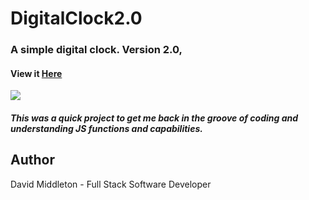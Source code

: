 # DigitalClock2.0

### A simple digital clock. Version 2.0, 

#### View it [Here](https://middletond1.github.io/DigitalClock2.0/)

![](https://github.com/middletond1/Calculator/blob/main/Images/2021-06-02%2016_21_22-Calculator.png)


##### This was a quick project to get me back in the groove of coding and understanding JS functions and capabilities.

## Author
David Middleton - Full Stack Software Developer
